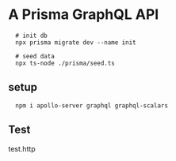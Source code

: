 # A Prisma GraphQL   API

```
  # init db
  npx prisma migrate dev --name init

  # seed data
  npx ts-node ./prisma/seed.ts
```

## setup
```
  npm i apollo-server graphql graphql-scalars
```

## Test
test.http